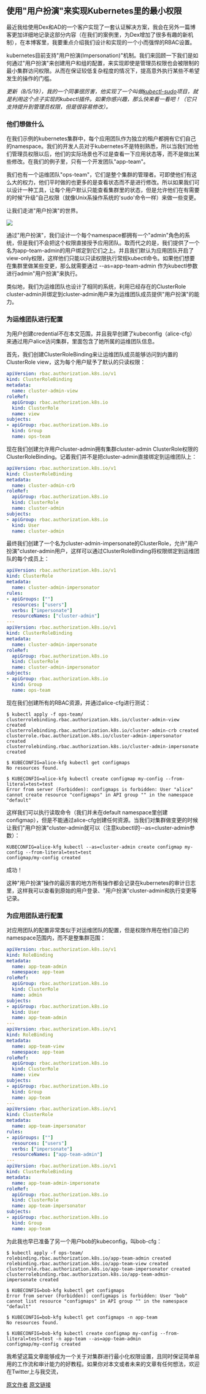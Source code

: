 ## 使用"用户扮演"来实现Kubernetes里的最小权限 

最近我给使用Dex和AD的一个客户实现了一套认证解决方案，我会在另外一篇博客更加详细地记录这部分内容（在我们的案例里，为Dex增加了很多有趣的新机制），在本博客里，我要重点介绍我们设计和实现的一个小而强悍的RBAC设置。

kubernetes目前支持"用户扮演(Impersonation)"机制。我们来回顾一下我们是如何通过"用户扮演"来创建用户和组的配置，来实现即使是管理员权限也会被限制的最小集群访问权限。从而在保证较低复杂程度的情况下，提高意外执行某些不希望发生的操作的门槛。

*更新（8/5/19），我的一个同事很厉害，他实现了一个叫做[kubectl-sudo](https://github.com/postfinance/kubectl-sudo)项目，就是利用这个点子实现的kubectl插件。如果你感兴趣，那么快来看一看吧！（它只支持提升到管理员权限，但是很容易修改）。*

### 他们想做什么

在我们示例的kubernetes集群中，每个应用团队作为独立的租户都拥有它们自己的namespace。我们的开发人员对于kubernetes不是特别熟悉，所以当我们给他们管理员权限以后，他们的实际场景也不过是查看一下应用状态等，而不是做出某些修改。在我们的例子里，只有一个开发团队"app-team"。

我们也有一个运维团队"ops-team"，它们是整个集群的管理者。可即使他们有这么大的权力，他们平时做的也更多的是查看状态而不是进行修改。所以如果我们可以设计一种工具，让每个用户默认只能查看集群里的状态，但是允许他们在有需要的时候“升级”自己权限（就像Unix系操作系统的'sudo'命令一样）来做一些变更。

让我们走进"用户扮演"的世界。

![](f.jpg)

通过"用户扮演"，我们设计一个每个namespace都拥有一个"admin"角色的系统，但是我们不会把这个权限直接授予应用团队。取而代之的是，我们提供了一个名为app-team-admin的用户绑定到它们之上。并且我们默认为应用团队开启了view-only权限，这样他们只能以只读权限执行常规kubectl命令。如果他们想要在集群里做某些变更，那么就需要通过 --as=app-team-admin 作为kubectl参数进行admin"用户扮演"来执行。

类似地，我们为运维团队也设计了相同的系统，利用已经存在的ClusterRole cluster-admin并绑定到cluster-admin用户来为运维团队成员提供"用户扮演"的能力。

### 为运维团队进行配置

为用户创建credential不在本文范围，并且我早创建了kubeconfig（alice-cfg）来通过用户alice访问集群，里面包含了她所属的运维团队信息。

首先，我们创建ClusterRoleBinding来让运维团队成员能够访问到内置的ClusterRole view，这为每个用户赋予了默认的只读权限：
```yaml
apiVersion: rbac.authorization.k8s.io/v1
kind: ClusterRoleBinding
metadata:
  name: cluster-admin-view
roleRef:
  apiGroup: rbac.authorization.k8s.io
  kind: ClusterRole
  name: view
subjects:
- apiGroup: rbac.authorization.k8s.io
  kind: Group
  name: ops-team
```

现在我们创建允许用户cluster-admin拥有集群cluster-admin ClusterRole权限的ClusterRoleBinding。记着我们并不是把cluster-admin直接绑定到运维团队上：
```yaml
apiVersion: rbac.authorization.k8s.io/v1
kind: ClusterRoleBinding
metadata:
  name: cluster-admin-crb
roleRef:
  apiGroup: rbac.authorization.k8s.io
  kind: ClusterRole
  name: cluster-admin
subjects:
- apiGroup: rbac.authorization.k8s.io
  kind: User
  name: cluster-admin
```

最终我们创建了一个名为cluster-admin-impersonate的ClusterRole，允许"用户扮演"cluster-admin用户，这样可以通过ClusterRoleBinding将权限绑定到运维团队的每个成员上：
```yaml
apiVersion: rbac.authorization.k8s.io/v1
kind: ClusterRole
metadata:
  name: cluster-admin-impersonator
rules:
- apiGroups: [""]
  resources: ["users"]
  verbs: ["impersonate"]
  resourceNames: ["cluster-admin"]
---
apiVersion: rbac.authorization.k8s.io/v1
kind: ClusterRoleBinding
metadata:
  name: cluster-admin-impersonate
roleRef:
  apiGroup: rbac.authorization.k8s.io
  kind: ClusterRole
  name: cluster-admin-impersonator
subjects:
- apiGroup: rbac.authorization.k8s.io
  kind: Group
  name: ops-team
```

现在我们创建所有的RBAC资源，并通过alice-cfg进行测试：
```shell
$ kubectl apply -f ops-team/
clusterrolebinding.rbac.authorization.k8s.io/cluster-admin-view created
clusterrolebinding.rbac.authorization.k8s.io/cluster-admin-crb created
clusterrole.rbac.authorization.k8s.io/cluster-admin-impersonator created
clusterrolebinding.rbac.authorization.k8s.io/cluster-admin-impersonate created

$ KUBECONFIG=alice-kfg kubectl get configmaps
No resources found.

$ KUBECONFIG=alice-kfg kubectl create configmap my-config --from-literal=test=test
Error from server (Forbidden): configmaps is forbidden: User "alice" cannot create resource "configmaps" in API group "" in the namespace "default"
```

这样我们可以执行读取命令（我们并未在default namespace里创建configmap），但是不能通过alice-cfg创建任何资源。当我们对集群做变更的时候让我们"用户扮演"cluster-admin就可以（注意kubectl的--as=cluster-admin参数）：
```shell
KUBECONFIG=alice-kfg kubectl --as=cluster-admin create configmap my-config --from-literal=test=test
configmap/my-config created
```

成功！

这种"用户扮演"操作的最厉害的地方所有操作都会记录在kubernetes的审计日志里，这样我可以查看到原始的用户登录、"用户扮演"cluster-admin和执行变更等记录。

### 为应用团队进行配置

对应用团队的配置非常类似于对运维团队的配置，但是权限作用在他们自己的namespace范围内，而不是整集群范围：
```yaml
apiVersion: rbac.authorization.k8s.io/v1
kind: RoleBinding
metadata:
  name: app-team-admin
  namespace: app-team
roleRef:
  apiGroup: rbac.authorization.k8s.io
  kind: ClusterRole
  name: admin
subjects:
- apiGroup: rbac.authorization.k8s.io
  kind: User
  name: app-team-admin
---
apiVersion: rbac.authorization.k8s.io/v1
kind: RoleBinding
metadata:
  name: app-team-view
  namespace: app-team
roleRef:
  apiGroup: rbac.authorization.k8s.io
  kind: ClusterRole
  name: view
subjects:
- apiGroup: rbac.authorization.k8s.io
  kind: Group
  name: app-team
---
apiVersion: rbac.authorization.k8s.io/v1
kind: ClusterRole
metadata:
  name: app-team-impersonator
rules:
- apiGroups: [""]
  resources: ["users"]
  verbs: ["impersonate"]
  resourceNames: ["app-team-admin"]
---
apiVersion: rbac.authorization.k8s.io/v1
kind: ClusterRoleBinding
metadata:
  name: app-team-admin-impersonate
roleRef:
  apiGroup: rbac.authorization.k8s.io
  kind: ClusterRole
  name: app-team-impersonator
subjects:
- apiGroup: rbac.authorization.k8s.io
  kind: Group
  name: app-team
```
为此我也早已准备了另一个用户bob的kubeconfig，叫bob-cfg：
```shell
$ kubectl apply -f ops-team/
rolebinding.rbac.authorization.k8s.io/app-team-admin created
rolebinding.rbac.authorization.k8s.io/app-team-view created
clusterrole.rbac.authorization.k8s.io/app-team-impersonator created
clusterrolebinding.rbac.authorization.k8s.io/app-team-admin-impersonate created

$ KUBECONFIG=bob-kfg kubectl get configmaps
Error from server (Forbidden): configmaps is forbidden: User "bob" cannot list resource "configmaps" in API group "" in the namespace "default"

$ KUBECONFIG=bob-kfg kubectl get configmaps -n app-team
No resources found.

$ KUBECONFIG=bob-kfg kubectl create configmap my-config --from-literal=test=test -n app-team --as=app-team-admin
configmap/my-config created
```

我希望这篇文章能够成为一个关于对集群进行最小化权限设置，且同时保证简单易用的工作流和审计能力的好教程。如果你对本文或者未来的文章有任何想法，欢迎在Twitter上与我交流，

[原文作者](https://twitter.com/johnharris85)
[原文链接](https://johnharris.io/2019/08/least-privilege-in-kubernetes-using-impersonation/)
